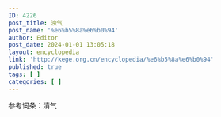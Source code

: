 ```yaml
---
ID: 4226
post_title: 浊气
post_name: '%e6%b5%8a%e6%b0%94'
author: Editor
post_date: 2024-01-01 13:05:18
layout: encyclopedia
link: 'http://kege.org.cn/encyclopedia/%e6%b5%8a%e6%b0%94'
published: true
tags: [ ]
categories: [ ]
---
```

参考词条：清气